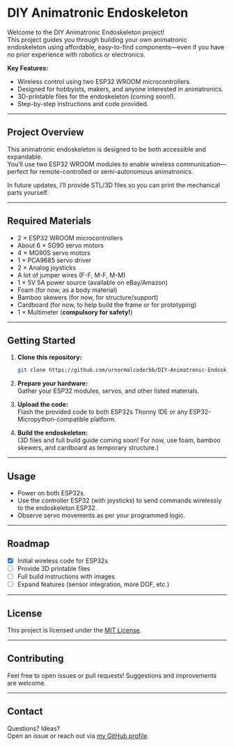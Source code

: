 # DIY Animatronic Endoskeleton

Welcome to the DIY Animatronic Endoskeleton project!  
This project guides you through building your own animatronic endoskeleton using affordable, easy-to-find components—even if you have no prior experience with robotics or electronics.

**Key Features:**
- Wireless control using two ESP32 WROOM microcontrollers.
- Designed for hobbyists, makers, and anyone interested in animatronics.
- 3D-printable files for the endoskeleton (coming soon!).
- Step-by-step instructions and code provided.

---

## Project Overview

This animatronic endoskeleton is designed to be both accessible and expandable.  
You’ll use two ESP32 WROOM modules to enable wireless communication—perfect for remote-controlled or semi-autonomous animatronics.

In future updates, I’ll provide STL/3D files so you can print the mechanical parts yourself.

---

## Required Materials

- 2 × ESP32 WROOM microcontrollers
- About 6 × SG90 servo motors
- 4 × MG90S servo motors
- 1 × PCA9685 servo driver
- 2 × Analog joysticks
- A lot of jumper wires (F-F, M-F, M-M)
- 1 × 5V 5A power source (available on eBay/Amazon)
- Foam (for now, as a body material)
- Bamboo skewers (for now, for structure/support)
- Cardboard (for now, to help build the frame or for prototyping)
- 1 × Multimeter (**compulsory for safety!**)

---

## Getting Started

1. **Clone this repository:**
   ```sh
   git clone https://github.com/urnormalcoderbb/DIY-Animatronic-Endoskeleton.git
   ```
2. **Prepare your hardware:**  
   Gather your ESP32 modules, servos, and other listed materials.

3. **Upload the code:**  
   Flash the provided code to both ESP32s Thonny IDE or any ESP32-Micropython-compatible platform.

4. **Build the endoskeleton:**  
   (3D files and full build guide coming soon! For now, use foam, bamboo skewers, and cardboard as temporary structure.)

---

## Usage

- Power on both ESP32s.
- Use the controller ESP32 (with joysticks) to send commands wirelessly to the endoskeleton ESP32.
- Observe servo movements as per your programmed logic.

---

## Roadmap

- [x] Initial wireless code for ESP32s
- [ ] Provide 3D printable files
- [ ] Full build instructions with images
- [ ] Expand features (sensor integration, more DOF, etc.)

---

## License

This project is licensed under the [MIT License](LICENSE).

---

## Contributing

Feel free to open issues or pull requests! Suggestions and improvements are welcome.

---

## Contact

Questions? Ideas?  
Open an issue or reach out via [my GitHub profile](https://github.com/urnormalcoderbb).
